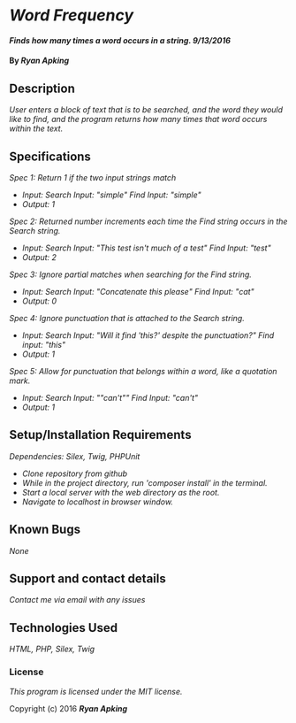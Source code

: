 # _Word Frequency_

#### _Finds how many times a word occurs in a string. 9/13/2016_

#### By _**Ryan Apking**_

## Description

_User enters a block of text that is to be searched, and the word they would like to find, and the program returns how many times that word occurs within the text._

## Specifications

_Spec 1: Return 1 if the two input strings match_
* _Input: Search Input: "simple" Find Input: "simple"_
* _Output: 1_

_Spec 2: Returned number increments each time the Find string occurs in the Search string._
* _Input: Search Input: "This test isn't much of a test" Find Input: "test"_
* _Output: 2_

_Spec 3: Ignore partial matches when searching for the Find string._
* _Input: Search Input: "Concatenate this please" Find Input: "cat"_
* _Output: 0_

_Spec 4: Ignore punctuation that is attached to the Search string._
* _Input: Search Input: "Will it find 'this?' despite the punctuation?" Find input: "this"_
* _Output: 1_

_Spec 5: Allow for punctuation that belongs within a word, like a quotation mark._
* _Input: Search Input: "\"can't\"" Find Input: "can't"_
* _Output: 1_

## Setup/Installation Requirements

_Dependencies: Silex, Twig, PHPUnit_

* _Clone repository from github_
* _While in the project directory, run 'composer install' in the terminal._
* _Start a local server with the web directory as the root._
* _Navigate to localhost in browser window._

## Known Bugs

_None_

## Support and contact details

_Contact me via email with any issues_

## Technologies Used

_HTML, PHP, Silex, Twig_

### License

*This program is licensed under the MIT license.*

Copyright (c) 2016 **_Ryan Apking_**
